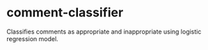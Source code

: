 # comment-classifier

Classifies comments as appropriate and inappropriate using logistic regression model.
